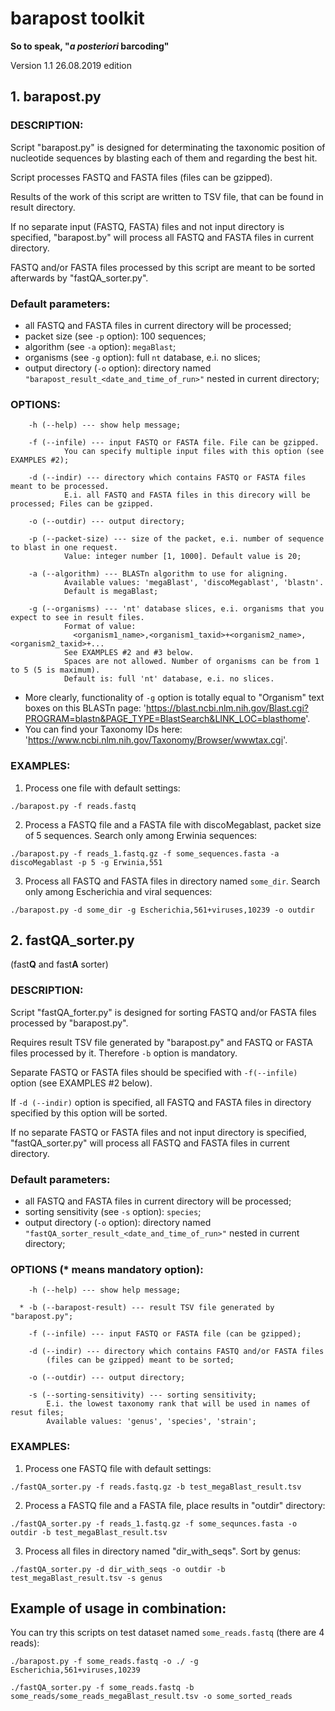 # barapost toolkit
**So to speak, "*a posteriori* barcoding"**

Version 1.1
26.08.2019 edition

## 1. barapost.py

### DESCRIPTION:

 Script "barapost.py" is designed for determinating the taxonomic position
    of nucleotide sequences by blasting each of them and regarding the best hit.

 Script processes FASTQ and FASTA files (files can be gzipped).

 Results of the work of this script are written to TSV file,
    that can be found in result directory.

 If no separate input (FASTQ, FASTA) files and not input directory is specified,
    "barapost.by" will process all FASTQ and FASTA files in current directory.

 FASTQ and/or FASTA files processed by this script are meant to be sorted afterwards by "fastQA_sorter.py".


### Default parameters:

- all FASTQ and FASTA files in current directory will be processed;
- packet size (see `-p` option): 100 sequences;
- algorithm (see `-a` option): `megaBlast`;
- organisms (see `-g` option): full `nt` database, e.i. no slices;
- output directory (`-o` option): directory named `"barapost_result_<date_and_time_of_run>"`
  nested in current directory;


### OPTIONS:

```
    -h (--help) --- show help message;

    -f (--infile) --- input FASTQ or FASTA file. File can be gzipped.
            You can specify multiple input files with this option (see EXAMPLES #2);

    -d (--indir) --- directory which contains FASTQ or FASTA files meant to be processed.
            E.i. all FASTQ and FASTA files in this direcory will be processed; Files can be gzipped.

    -o (--outdir) --- output directory;

    -p (--packet-size) --- size of the packet, e.i. number of sequence to blast in one request.
            Value: integer number [1, 1000]. Default value is 20;

    -a (--algorithm) --- BLASTn algorithm to use for aligning.
            Available values: 'megaBlast', 'discoMegablast', 'blastn'.
            Default is megaBlast;

    -g (--organisms) --- 'nt' database slices, e.i. organisms that you expect to see in result files.
            Format of value: 
              <organism1_name>,<organism1_taxid>+<organism2_name>,<organism2_taxid>+...
            See EXAMPLES #2 and #3 below.
            Spaces are not allowed. Number of organisms can be from 1 to 5 (5 is maximum).
            Default is: full 'nt' database, e.i. no slices.
```

- More clearly, functionality of `-g` option is totally equal to "Organism" text boxes on this BLASTn page:
    'https://blast.ncbi.nlm.nih.gov/Blast.cgi?PROGRAM=blastn&PAGE_TYPE=BlastSearch&LINK_LOC=blasthome'.
- You can find your Taxonomy IDs here: 'https://www.ncbi.nlm.nih.gov/Taxonomy/Browser/wwwtax.cgi'.


### EXAMPLES:

  1) Process one file with default settings:

`./barapost.py -f reads.fastq`

  2) Process a FASTQ file and a FASTA file with discoMegablast, packet size of 5 sequences.
       Search only among Erwinia sequences:

`./barapost.py -f reads_1.fastq.gz -f some_sequences.fasta -a discoMegablast -p 5 -g Erwinia,551`

  3) Process all FASTQ and FASTA files in directory named `some_dir`.
     Search only among Escherichia and viral sequences:

`./barapost.py -d some_dir -g Escherichia,561+viruses,10239 -o outdir`


## 2. fastQA_sorter.py
(fast**Q** and fast**A** sorter)

### DESCRIPTION:

 Script "fastQA_forter.py" is designed for sorting FASTQ and/or FASTA files processed by "barapost.py".

 Requires result TSV file generated by "barapost.py" and FASTQ or FASTA files processed by it.
 Therefore `-b` option is mandatory.

 Separate FASTQ or FASTA files should be specified with `-f(--infile)` option (see EXAMPLES #2 below).
 
 If `-d (--indir)` option is specified, all FASTQ and FASTA files in directory specified by this option will be sorted.
 
 If no separate FASTQ or FASTA files and not input directory is specified,
       "fastQA_sorter.py" will process all FASTQ and FASTA files in current directory.


### Default parameters:

- all FASTQ and FASTA files in current directory will be processed;
- sorting sensitivity (see `-s` option): `species`;
- output directory (`-o` option): directory named `"fastQA_sorter_result_<date_and_time_of_run>"`
  nested in current directory;

### OPTIONS (* means mandatory option):

```
    -h (--help) --- show help message;

  * -b (--barapost-result) --- result TSV file generated by "barapost.py";

    -f (--infile) --- input FASTQ or FASTA file (can be gzipped);

    -d (--indir) --- directory which contains FASTQ and/or FASTA files
        (files can be gzipped) meant to be sorted;

    -o (--outdir) --- output directory;

    -s (--sorting-sensitivity) --- sorting sensitivity;
        E.i. the lowest taxonomy rank that will be used in names of resut files;
        Available values: 'genus', 'species', 'strain';
```


### EXAMPLES:

  1) Process one FASTQ file with default settings:

`./fastQA_sorter.py -f reads.fastq.gz -b test_megaBlast_result.tsv`

  2) Process a FASTQ file and a FASTA file, place results in "outdir" directory:

`./fastQA_sorter.py -f reads_1.fastq.gz -f some_sequnces.fasta -o outdir -b test_megaBlast_result.tsv`

  3) Process all files in directory named "dir_with_seqs". Sort by genus:

`./fastQA_sorter.py -d dir_with_seqs -o outdir -b test_megaBlast_result.tsv -s genus`

## Example of usage in combination:

You can try this scripts on test dataset named `some_reads.fastq` (there are 4 reads):

`./barapost.py -f some_reads.fastq -o ./ -g Escherichia,561+viruses,10239`

`./fastQA_sorter.py -f some_reads.fastq -b some_reads/some_reads_megaBlast_result.tsv -o some_sorted_reads`
